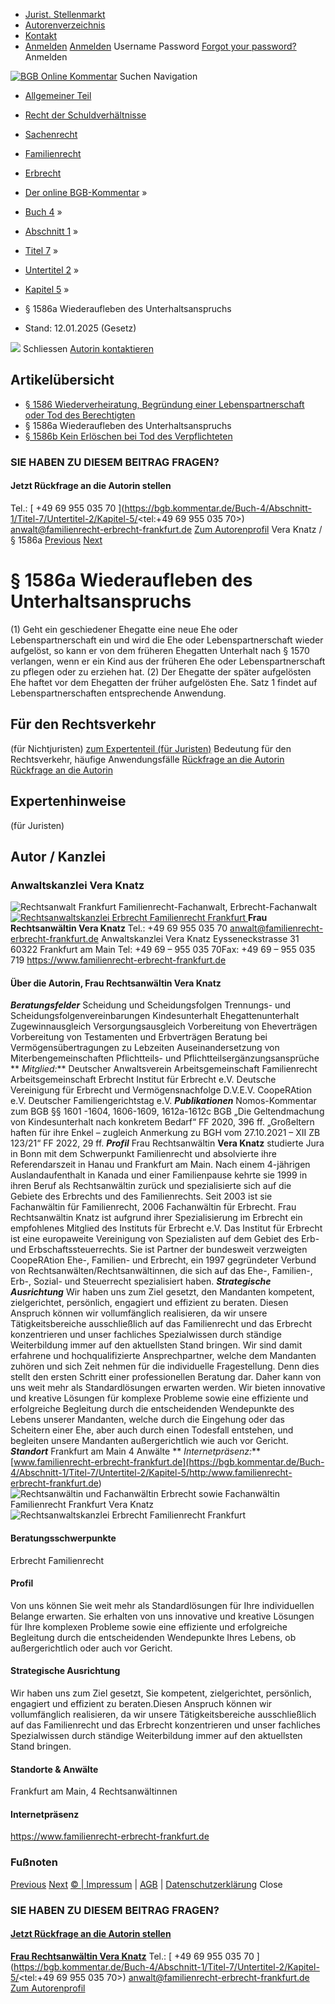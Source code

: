   * [Jurist. Stellenmarkt](https://bgb.kommentar.de/Buch-4/Abschnitt-1/Titel-7/Untertitel-2/Kapitel-5/</job-board> "Jurist. Stellenmarkt")
  * [Autorenverzeichnis](https://bgb.kommentar.de/Buch-4/Abschnitt-1/Titel-7/Untertitel-2/Kapitel-5/</Autorenverzeichnis> "Autorenverzeichnis")
  * [Kontakt](https://bgb.kommentar.de/Buch-4/Abschnitt-1/Titel-7/Untertitel-2/Kapitel-5/</Kontakt>)
  * [Anmelden](https://bgb.kommentar.de/Buch-4/Abschnitt-1/Titel-7/Untertitel-2/Kapitel-5/<#login> "show login form") [Anmelden](https://bgb.kommentar.de/Buch-4/Abschnitt-1/Titel-7/Untertitel-2/Kapitel-5/<#> "hide login form") Username Password
[Forgot your password?](https://bgb.kommentar.de/Buch-4/Abschnitt-1/Titel-7/Untertitel-2/Kapitel-5/</user/forgotpassword>) Anmelden 


[![BGB Online Kommentar](https://bgb.kommentar.de/extension/bgb/design/bgb/images/logo.png)](https://bgb.kommentar.de/Buch-4/Abschnitt-1/Titel-7/Untertitel-2/Kapitel-5/</> "BGB Online Kommentar")
Suchen
Navigation
  * [Allgemeiner Teil](https://bgb.kommentar.de/Buch-4/Abschnitt-1/Titel-7/Untertitel-2/Kapitel-5/</Buch-1>)
  * [Recht der Schuldverhältnisse](https://bgb.kommentar.de/Buch-4/Abschnitt-1/Titel-7/Untertitel-2/Kapitel-5/</Buch-2>)
  * [Sachenrecht](https://bgb.kommentar.de/Buch-4/Abschnitt-1/Titel-7/Untertitel-2/Kapitel-5/</Buch-3>)
  * [Familienrecht](https://bgb.kommentar.de/Buch-4/Abschnitt-1/Titel-7/Untertitel-2/Kapitel-5/</Buch-4>)
  * [Erbrecht](https://bgb.kommentar.de/Buch-4/Abschnitt-1/Titel-7/Untertitel-2/Kapitel-5/</Buch-5>)


  * [Der online BGB-Kommentar](https://bgb.kommentar.de/Buch-4/Abschnitt-1/Titel-7/Untertitel-2/Kapitel-5/</>) »
  * [Buch 4](https://bgb.kommentar.de/Buch-4/Abschnitt-1/Titel-7/Untertitel-2/Kapitel-5/</Buch-4>) »
  * [Abschnitt 1](https://bgb.kommentar.de/Buch-4/Abschnitt-1/Titel-7/Untertitel-2/Kapitel-5/</Buch-4/Abschnitt-1>) »
  * [Titel 7](https://bgb.kommentar.de/Buch-4/Abschnitt-1/Titel-7/Untertitel-2/Kapitel-5/</Buch-4/Abschnitt-1/Titel-7>) »
  * [Untertitel 2](https://bgb.kommentar.de/Buch-4/Abschnitt-1/Titel-7/Untertitel-2/Kapitel-5/</Buch-4/Abschnitt-1/Titel-7/Untertitel-2>) »
  * [Kapitel 5](https://bgb.kommentar.de/Buch-4/Abschnitt-1/Titel-7/Untertitel-2/Kapitel-5/</Buch-4/Abschnitt-1/Titel-7/Untertitel-2/Kapitel-5>) »
  * § 1586a Wiederaufleben des Unterhaltsanspruchs 
  * Stand: 12.01.2025 (Gesetz) 


![](https://vg01.met.vgwort.de/na/1c9909529ead4f509072c06d9081a7d5)
Schliessen 
[ Autorin kontaktieren ](https://bgb.kommentar.de/Buch-4/Abschnitt-1/Titel-7/Untertitel-2/Kapitel-5/<#autorKanzlei28585>)
## Artikelübersicht
  * [ § 1586 Wiederverheiratung, Begründung einer Lebenspartnerschaft oder Tod des Berechtigten ](https://bgb.kommentar.de/Buch-4/Abschnitt-1/Titel-7/Untertitel-2/Kapitel-5/</Buch-4/Abschnitt-1/Titel-7/Untertitel-2/Kapitel-5/Wiederverheiratung-Begruendung-einer-Lebenspartnerschaft-oder-Tod-des-Berechtigten>)
  * § 1586a Wiederaufleben des Unterhaltsanspruchs 
  * [ § 1586b Kein Erlöschen bei Tod des Verpflichteten ](https://bgb.kommentar.de/Buch-4/Abschnitt-1/Titel-7/Untertitel-2/Kapitel-5/</Buch-4/Abschnitt-1/Titel-7/Untertitel-2/Kapitel-5/Kein-Erloeschen-bei-Tod-des-Verpflichteten>)


### SIE HABEN ZU DIESEM BEITRAG FRAGEN?
####  Jetzt Rückfrage an die Autorin stellen 
Tel.: [ +49 69 955 035 70 ](https://bgb.kommentar.de/Buch-4/Abschnitt-1/Titel-7/Untertitel-2/Kapitel-5/<tel:+49 69 955 035 70>) anwalt@familienrecht-erbrecht-frankfurt.de [Zum Autorenprofil](https://bgb.kommentar.de/Buch-4/Abschnitt-1/Titel-7/Untertitel-2/Kapitel-5/<#autorKanzlei28585>)
Vera Knatz / § 1586a 
[Previous](https://bgb.kommentar.de/Buch-4/Abschnitt-1/Titel-7/Untertitel-2/Kapitel-5/</Buch-4/Abschnitt-1/Titel-7/Untertitel-2/Kapitel-5/Wiederverheiratung-Begruendung-einer-Lebenspartnerschaft-oder-Tod-des-Berechtigten> "§ 1586 Wiederverheiratung, Begründung einer Lebenspartnerschaft oder Tod des
Berechtigten") [Next](https://bgb.kommentar.de/Buch-4/Abschnitt-1/Titel-7/Untertitel-2/Kapitel-5/</Buch-4/Abschnitt-1/Titel-7/Untertitel-2/Kapitel-5/Kein-Erloeschen-bei-Tod-des-Verpflichteten> "§ 1586b Kein Erlöschen bei Tod des Verpflichteten")
# § 1586a Wiederaufleben des Unterhaltsanspruchs
(1) Geht ein geschiedener Ehegatte eine neue Ehe oder Lebenspartnerschaft ein und wird die Ehe oder Lebenspartnerschaft wieder aufgelöst, so kann er von dem früheren Ehegatten Unterhalt nach § 1570 verlangen, wenn er ein Kind aus der früheren Ehe oder Lebenspartnerschaft zu pflegen oder zu erziehen hat.
(2) Der Ehegatte der später aufgelösten Ehe haftet vor dem Ehegatten der früher aufgelösten Ehe. Satz 1 findet auf Lebenspartnerschaften entsprechende Anwendung.
## Für den Rechtsverkehr 
(für Nichtjuristen)
[zum Expertenteil (für Juristen)](https://bgb.kommentar.de/Buch-4/Abschnitt-1/Titel-7/Untertitel-2/Kapitel-5/<#expertenhinweise>)
Bedeutung für den Rechtsverkehr, häufige Anwendungsfälle
[ Rückfrage an die Autorin ](https://bgb.kommentar.de/Buch-4/Abschnitt-1/Titel-7/Untertitel-2/Kapitel-5/<#autorKanzlei28585>) [ Rückfrage an die Autorin ](https://bgb.kommentar.de/Buch-4/Abschnitt-1/Titel-7/Untertitel-2/Kapitel-5/<#autorKanzlei28585>)
## Expertenhinweise
(für Juristen)
## Autor / Kanzlei
### Anwaltskanzlei Vera Knatz
![Rechtsanwalt Frankfurt Familienrecht-Fachanwalt, Erbrecht-Fachanwalt](https://bgb.kommentar.de/var/bgb_online/storage/images/users/author/vera-knatz/538071-1-ger-DE/Vera-Knatz_profilelogo.jpg)
[ ![Rechtsanwaltskanzlei Erbrecht Familienrecht Frankfurt](https://bgb.kommentar.de/var/bgb_online/storage/images/companies/anwaltskanzlei-vera-knatz/538056-1-ger-DE/Anwaltskanzlei-Vera-Knatz_large.png) ](https://bgb.kommentar.de/Buch-4/Abschnitt-1/Titel-7/Untertitel-2/Kapitel-5/<https:/www.familienrecht-erbrecht-frankfurt.de>)
**Frau Rechtsanwältin Vera Knatz** Tel.: +49 69 955 035 70 anwalt@familienrecht-erbrecht-frankfurt.de
Anwaltskanzlei Vera Knatz Eysseneckstrasse 31 60322 Frankfurt am Main Tel: +49 69 – 955 035 70Fax: +49 69 – 955 035 719
<https://www.familienrecht-erbrecht-frankfurt.de>
####  Über die Autorin, Frau Rechtsanwältin Vera Knatz 
**_Beratungsfelder_**
Scheidung und Scheidungsfolgen
Trennungs- und Scheidungsfolgenvereinbarungen
Kindesunterhalt
Ehegattenunterhalt
Zugewinnausgleich
Versorgungsausgleich
Vorbereitung von Eheverträgen
Vorbereitung von Testamenten und Erbverträgen
Beratung bei Vermögensübertragungen zu Lebzeiten
Auseinandersetzung von Miterbengemeinschaften
Pflichtteils- und Pflichtteilsergänzungsansprüche
** _Mitglied:_**
Deutscher Anwaltsverein
Arbeitsgemeinschaft Familienrecht
Arbeitsgemeinschaft Erbrecht
Institut für Erbrecht e.V.
Deutsche Vereinigung für Erbrecht und Vermögensnachfolge D.V.E.V.
CoopeRAtion e.V.
Deutscher Familiengerichtstag e.V.
**_Publikationen_**
Nomos-Kommentar zum BGB §§ 1601 -1604, 1606-1609, 1612a-1612c BGB
„Die Geltendmachung von Kindesunterhalt nach konkretem Bedarf“ FF 2020, 396 ff.
„Großeltern haften für ihre Enkel – zugleich Anmerkung zu BGH vom 27.10.2021 – XII ZB 123/21“ FF 2022, 29 ff.
**_Profil_**
Frau Rechtsanwältin **Vera Knatz** studierte Jura in Bonn mit dem Schwerpunkt Familienrecht und absolvierte ihre Referendarszeit in Hanau und Frankfurt am Main. Nach einem 4-jährigen Auslandaufenthalt in Kanada und einer Familienpause kehrte sie 1999 in ihren Beruf als Rechtsanwältin zurück und spezialisierte sich auf die Gebiete des Erbrechts und des Familienrechts.
Seit 2003 ist sie Fachanwältin für Familienrecht, 2006 Fachanwältin für Erbrecht.
Frau Rechtsanwältin Knatz ist aufgrund ihrer Spezialisierung im Erbrecht ein empfohlenes Mitglied des Instituts für Erbrecht e.V. Das Institut für Erbrecht ist eine europaweite Vereinigung von Spezialisten auf dem Gebiet des Erb- und Erbschaftssteuerrechts.
Sie ist Partner der bundesweit verzweigten CoopeRAtion Ehe-, Familien- und Erbrecht, ein 1997 gegründeter Verbund von Rechtsanwälten/Rechtsanwältinnen, die sich auf das Ehe-, Familien-, Erb-, Sozial- und Steuerrecht spezialisiert haben.
**_Strategische Ausrichtung_**
Wir haben uns zum Ziel gesetzt, den Mandanten kompetent, zielgerichtet, persönlich, engagiert und effizient zu beraten. Diesen Anspruch können wir vollumfänglich realisieren, da wir unsere Tätigkeitsbereiche ausschließlich auf das Familienrecht und das Erbrecht konzentrieren und unser fachliches Spezialwissen durch ständige Weiterbildung immer auf den aktuellsten Stand bringen.
Wir sind damit erfahrene und hochqualifizierte Ansprechpartner, welche dem Mandanten zuhören und sich Zeit nehmen für die individuelle Fragestellung. Denn dies stellt den ersten Schritt einer professionellen Beratung dar.
Daher kann von uns weit mehr als Standardlösungen erwarten werden. Wir bieten innovative und kreative Lösungen für komplexe Probleme sowie eine effiziente und erfolgreiche Begleitung durch die entscheidenden Wendepunkte des Lebens unserer Mandanten, welche durch die Eingehung oder das Scheitern einer Ehe, aber auch durch einen Todesfall entstehen, und begleiten unsere Mandanten außergerichtlich wie auch vor Gericht.
**_Standort_**
Frankfurt am Main
4 Anwälte
** _Internetpräsenz:_**
[www.familienrecht-erbrecht-frankfurt.de](https://bgb.kommentar.de/Buch-4/Abschnitt-1/Titel-7/Untertitel-2/Kapitel-5/<http:/www.familienrecht-erbrecht-frankfurt.de>)
![Rechtsanwältin und Fachanwältin Erbrecht sowie Fachanwältin Familienrecht Frankfurt Vera Knatz](https://bgb.kommentar.de/var/bgb_online/storage/images/companies/anwaltskanzlei-vera-knatz/538055-10-ger-DE/Anwaltskanzlei-Vera-Knatz_profilelogo.jpg)
![Rechtsanwaltskanzlei Erbrecht Familienrecht Frankfurt](https://bgb.kommentar.de/var/bgb_online/storage/images/companies/anwaltskanzlei-vera-knatz/538056-1-ger-DE/Anwaltskanzlei-Vera-Knatz_large.png)
#### Beratungsschwerpunkte
Erbrecht Familienrecht
#### Profil
Von uns können Sie weit mehr als Standardlösungen für Ihre individuellen Belange erwarten. Sie erhalten von uns innovative und kreative Lösungen für Ihre komplexen Probleme sowie eine effiziente und erfolgreiche Begleitung durch die entscheidenden Wendepunkte Ihres Lebens, ob außergerichtlich oder auch vor Gericht.
#### Strategische Ausrichtung
Wir haben uns zum Ziel gesetzt, Sie kompetent, zielgerichtet, persönlich, engagiert und effizient zu beraten.Diesen Anspruch können wir vollumfänglich realisieren, da wir unsere Tätigkeitsbereiche ausschließlich auf das Familienrecht und das Erbrecht konzentrieren und unser fachliches Spezialwissen durch ständige Weiterbildung immer auf den aktuellsten Stand bringen.
#### Standorte & Anwälte
Frankfurt am Main, 4 Rechtsanwältinnen
#### Internetpräsenz
<https://www.familienrecht-erbrecht-frankfurt.de>
### Fußnoten
[Previous](https://bgb.kommentar.de/Buch-4/Abschnitt-1/Titel-7/Untertitel-2/Kapitel-5/</Buch-4/Abschnitt-1/Titel-7/Untertitel-2/Kapitel-5/Wiederverheiratung-Begruendung-einer-Lebenspartnerschaft-oder-Tod-des-Berechtigten> "§ 1586 Wiederverheiratung, Begründung einer Lebenspartnerschaft oder Tod des
Berechtigten") [Next](https://bgb.kommentar.de/Buch-4/Abschnitt-1/Titel-7/Untertitel-2/Kapitel-5/</Buch-4/Abschnitt-1/Titel-7/Untertitel-2/Kapitel-5/Kein-Erloeschen-bei-Tod-des-Verpflichteten> "§ 1586b Kein Erlöschen bei Tod des Verpflichteten")
[© | Impressum](https://bgb.kommentar.de/Buch-4/Abschnitt-1/Titel-7/Untertitel-2/Kapitel-5/</Kontakt>) | [AGB](https://bgb.kommentar.de/Buch-4/Abschnitt-1/Titel-7/Untertitel-2/Kapitel-5/</AGB>) | [Datenschutzerklärung](https://bgb.kommentar.de/Buch-4/Abschnitt-1/Titel-7/Untertitel-2/Kapitel-5/</Datenschutzerklaerung-fuer-Leser>)
Close
### SIE HABEN ZU DIESEM BEITRAG FRAGEN?
####  [ Jetzt Rückfrage an die Autorin stellen ](https://bgb.kommentar.de/Buch-4/Abschnitt-1/Titel-7/Untertitel-2/Kapitel-5/<#autorKanzlei28585>)
[ ](https://bgb.kommentar.de/Buch-4/Abschnitt-1/Titel-7/Untertitel-2/Kapitel-5/<#autorKanzlei28585>)
**[Frau Rechtsanwältin Vera Knatz](https://bgb.kommentar.de/Buch-4/Abschnitt-1/Titel-7/Untertitel-2/Kapitel-5/<#autorKanzlei28585>)** Tel.: [ +49 69 955 035 70 ](https://bgb.kommentar.de/Buch-4/Abschnitt-1/Titel-7/Untertitel-2/Kapitel-5/<tel:+49 69 955 035 70>) anwalt@familienrecht-erbrecht-frankfurt.de [Zum Autorenprofil](https://bgb.kommentar.de/Buch-4/Abschnitt-1/Titel-7/Untertitel-2/Kapitel-5/<#autorKanzlei28585>)

